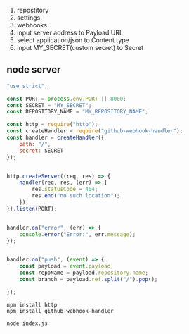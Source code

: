 1. repostitory
2. settings
3. webhooks
4. input server address to Payload URL
5. select application/json to Content type 
6. input MY_SECRET(custom secret) to Secret



node server
-----
```js
"use strict";

const PORT = process.env.PORT || 8080;
const SECRET = "MY_SECRET";  
const REPOSITORY_NAME = "MY_REPOSITORY_NAME"; 

const http = require("http");
const createHandler = require("github-webhook-handler");
const handler = createHandler({
    path: "/",
    secret: SECRET
});


http.createServer((req, res) => {
    handler(req, res, (err) => {
        res.statusCode = 404;
        res.end("no such location");
    });
}).listen(PORT);


handler.on("error", (err) => {
    console.error("Error:", err.message);
});


handler.on("push", (event) => {
    const payload = event.payload;
    const repoName = payload.repository.name;
    const branch = payload.ref.split("/").pop();

});
```
```
npm install http
npm install github-webhook-handler
```

```
node index.js
```

